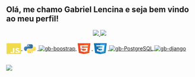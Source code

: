 ## Olá, me chamo Gabriel Lencina e seja bem vindo ao meu perfil!
<div align="center">
  <a href="https://github.com/gabriellencina">
  <img height="180em" src="https://github-readme-stats.vercel.app/api?username=gabriellencina&show_icons=true&theme=dracula&include_all_commits=true&count_private=true"/>
  <img height="180em" src="https://github-readme-stats.vercel.app/api/top-langs/?username=gabriellencina&layout=compact&langs_count=7&theme=dracula"/>
</div>

<div style="display: inline_block"><br>
  <img align="center" alt="gb-Js" height="30" width="40" src="https://raw.githubusercontent.com/devicons/devicon/master/icons/javascript/javascript-plain.svg">
  <img align="center" alt="gb-python" height="30" width="40" src="https://raw.githubusercontent.com/devicons/devicon/master/icons/python/python-original.svg">
  <img align="center" alt="gb-boostrap" height="30" width="40" src="https://cdn.jsdelivr.net/gh/devicons/devicon/icons/bootstrap/bootstrap-original.svg"/>
  <img align="center" alt="gb-HTML" height="30" width="40" src="https://raw.githubusercontent.com/devicons/devicon/master/icons/html5/html5-original.svg">
  <img align="center" alt="gb-CSS" height="30" width="40" src="https://raw.githubusercontent.com/devicons/devicon/master/icons/css3/css3-original.svg">
  <img align="center" alt="gb-PostgreSQL" height="30" width="40" src="https://cdn.jsdelivr.net/gh/devicons/devicon/icons/postgresql/postgresql-original.svg"/>
  <img align="center" alt="gb-django" height="30" width="40" src="https://cdn.jsdelivr.net/gh/devicons/devicon/icons/django/django-plain.svg"/>         
 </div>
  
  ##
 
<div> 
  <a href="https://www.linkedin.com/in/gabriel-lencina-7b82a3236/" target="_blank"><img src="https://img.shields.io/badge/LinkedIn-0077B5?style=for-the-badge&logo=linkedin&logoColor=white"></a>
</div>

